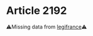 # Article 2192

⚠️Missing data from [legifrance](https://www.legifrance.gouv.fr/codes/article_lc/LEGIARTI000006446906)⚠️